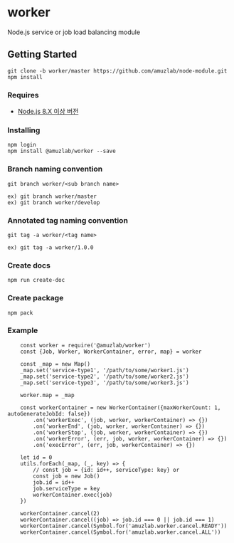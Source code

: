 # **worker**
Node.js service or job load balancing module

## Getting Started
```
git clone -b worker/master https://github.com/amuzlab/node-module.git
npm install
```

### Requires
* [Node.js 8.X 이상 버전](https://nodejs.org/en/docs/)

### Installing
```
npm login
npm install @amuzlab/worker --save
```

### Branch naming convention
```
git branch worker/<sub branch name>

ex) git branch worker/master
ex) git branch worker/develop
```

### Annotated tag naming convention
```
git tag -a worker/<tag name>

ex) git tag -a worker/1.0.0
```

### Create docs
```
npm run create-doc
```

### Create package
```
npm pack
```

### Example
```
    const worker = require('@amuzlab/worker')
    const {Job, Worker, WorkerContainer, error, map} = worker

    const _map = new Map()
    _map.set('service-type1', '/path/to/some/worker1.js')
    _map.set('service-type2', '/path/to/some/worker2.js')
    _map.set('service-type3', '/path/to/some/worker3.js')

    worker.map = _map

    const workerContainer = new WorkerContainer({maxWorkerCount: 1, autoGenerateJobId: false})
        .on('workerExec', (job, worker, workerContainer) => {})
        .on('workerEnd', (job, worker, workerContainer) => {})
        .on('workerStop', (job, worker, workerContainer) => {})
        .on('workerError', (err, job, worker, workerContainer) => {})
        .on('execError', (err, job, workerContainer) => {})

    let id = 0
    utils.forEach(_map, (_, key) => {
        // const job = {id: id++, serviceType: key} or
        const job = new Job()
        job.id = id++
        job.serviceType = key
        workerContainer.exec(job)
    })

    workerContainer.cancel(2)
    workerContainer.cancel((job) => job.id === 0 || job.id === 1)
    workerContainer.cancel(Symbol.for('amuzlab.worker.cancel.READY'))
    workerContainer.cancel(Symbol.for('amuzlab.worker.cancel.ALL'))
```
